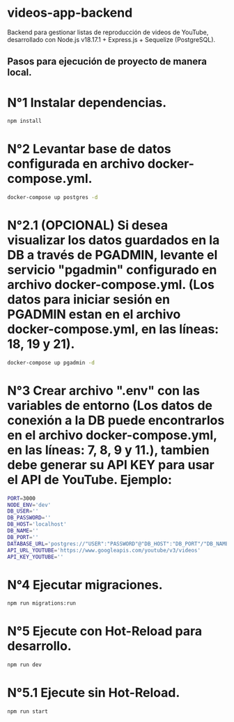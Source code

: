 # videos-app-backend

Backend para gestionar listas de reproducción de videos de YouTube, desarrollado con Node.js v18.17.1 + Express.js + Sequelize (PostgreSQL).


## Pasos para ejecución de proyecto de manera local.

# N°1 Instalar dependencias.
```sh
npm install
```

# N°2 Levantar base de datos configurada en archivo docker-compose.yml.
```sh
docker-compose up postgres -d
```

# N°2.1 (OPCIONAL) Si desea visualizar los datos guardados en la DB a través de PGADMIN, levante el servicio "pgadmin" configurado en archivo docker-compose.yml. (Los datos para iniciar sesión en PGADMIN estan en el archivo docker-compose.yml, en las líneas: 18, 19 y 21).
```sh
docker-compose up pgadmin -d
```

# N°3 Crear archivo ".env" con las variables de entorno (Los datos de conexión a la DB puede encontrarlos en el archivo docker-compose.yml, en las líneas: 7, 8, 9 y 11.), tambien debe generar su API KEY para usar el API de YouTube. Ejemplo:
```sh
PORT=3000
NODE_ENV='dev'
DB_USER=''
DB_PASSWORD=''
DB_HOST='localhost'
DB_NAME=''
DB_PORT=''
DATABASE_URL='postgres://"USER":"PASSWORD"@"DB_HOST":"DB_PORT"/"DB_NAME"'
API_URL_YOUTUBE='https://www.googleapis.com/youtube/v3/videos'
API_KEY_YOUTUBE=''
```

# N°4 Ejecutar migraciones.
```sh
npm run migrations:run
```

# N°5 Ejecute con Hot-Reload para desarrollo.
```sh
npm run dev
```

# N°5.1 Ejecute sin Hot-Reload.
```sh
npm run start
```
